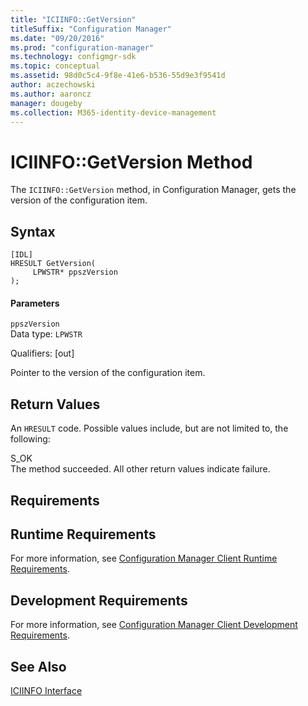 ```yaml
---
title: "ICIINFO::GetVersion"
titleSuffix: "Configuration Manager"
ms.date: "09/20/2016"
ms.prod: "configuration-manager"
ms.technology: configmgr-sdk
ms.topic: conceptual
ms.assetid: 98d0c5c4-9f8e-41e6-b536-55d9e3f9541d
author: aczechowski
ms.author: aaroncz
manager: dougeby
ms.collection: M365-identity-device-management
---
```

# ICIINFO::GetVersion Method
The `ICIINFO::GetVersion` method, in Configuration Manager, gets the version of the configuration item.  

## Syntax  

```  
[IDL]  
HRESULT GetVersion(  
     LPWSTR* ppszVersion  
);  
```  

#### Parameters  
 `ppszVersion`  
 Data type: `LPWSTR`  

 Qualifiers: [out]  

 Pointer to the version of the configuration item.  

## Return Values  
 An `HRESULT` code. Possible values include, but are not limited to, the following:  

 S_OK  
 The method succeeded. All other return values indicate failure.  

## Requirements  

## Runtime Requirements  
 For more information, see [Configuration Manager Client Runtime Requirements](../../../../../develop/core/reqs/client-runtime-requirements.md).  

## Development Requirements  
 For more information, see [Configuration Manager Client Development Requirements](../../../../../develop/core/reqs/client-development-requirements.md).  

## See Also  
 [ICIINFO Interface](../../../../../develop/reference/core/clients/client-classes/iciinfo-interface.md)

